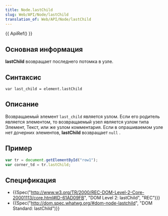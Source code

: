 ```yaml
---
title: Node.lastChild
slug: Web/API/Node/lastChild
translation_of: Web/API/Node/lastChild
---
```


{{ ApiRef() }}

## Основная информация

**lastChild** возвращает последнего потомка в узле.

## Синтаксис

```
var last_child = element.lastChild
```

## Описание

Возвращаемый элемент `last_child` является узлом. Если его родитель является элементом, то возвращаемый узел является узлом типа Элемент, Текст, или же узлом комментария. Если в опрашиваемом узле нет дочерних элементов, **lastChild** возвращает `null` .

## Пример

```js
var tr = document.getElementById("row1");
var corner_td = tr.lastChild;
```

## Спецификация

- {{Spec("http://www.w3.org/TR/2000/REC-DOM-Level-2-Core-20001113/core.html#ID-61AD09FB", "DOM Level 2: lastChild", "REC")}}
- {{Spec("http://dom.spec.whatwg.org/#dom-node-lastchild", "DOM Standard: lastChild")}}
